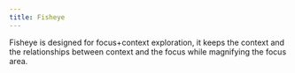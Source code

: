 ```yaml
---
title: Fisheye
---
```


Fisheye is designed for focus+context exploration, it keeps the context and the relationships between context and the focus while magnifying the focus area.

